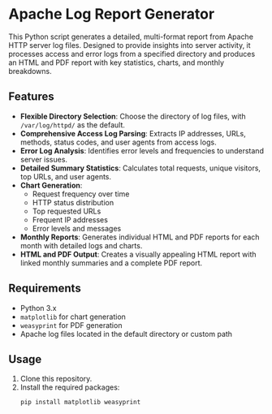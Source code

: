 # Apache Log Report Generator

This Python script generates a detailed, multi-format report from Apache HTTP server log files. Designed to provide insights into server activity, it processes access and error logs from a specified directory and produces an HTML and PDF report with key statistics, charts, and monthly breakdowns. 

## Features

- **Flexible Directory Selection**: Choose the directory of log files, with `/var/log/httpd/` as the default.
- **Comprehensive Access Log Parsing**: Extracts IP addresses, URLs, methods, status codes, and user agents from access logs.
- **Error Log Analysis**: Identifies error levels and frequencies to understand server issues.
- **Detailed Summary Statistics**: Calculates total requests, unique visitors, top URLs, and user agents.
- **Chart Generation**:
  - Request frequency over time
  - HTTP status distribution
  - Top requested URLs
  - Frequent IP addresses
  - Error levels and messages
- **Monthly Reports**: Generates individual HTML and PDF reports for each month with detailed logs and charts.
- **HTML and PDF Output**: Creates a visually appealing HTML report with linked monthly summaries and a complete PDF report.

## Requirements

- Python 3.x
- `matplotlib` for chart generation
- `weasyprint` for PDF generation
- Apache log files located in the default directory or custom path

## Usage

1. Clone this repository.
2. Install the required packages:
   ```bash
   pip install matplotlib weasyprint
